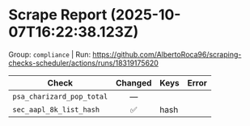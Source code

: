 # Scrape Report (2025-10-07T16:22:38.123Z)

Group: `compliance`  |  Run: https://github.com/AlbertoRoca96/scraping-checks-scheduler/actions/runs/18319175620

| Check | Changed | Keys | Error |
|---|:---:|:--|:--|
| `psa_charizard_pop_total` | — |  |  |
| `sec_aapl_8k_list_hash` | ✅ | hash |  |
